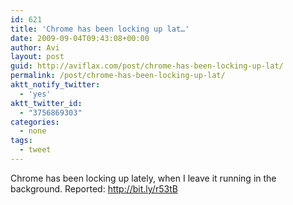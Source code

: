 ```yaml
---
id: 621
title: 'Chrome has been locking up lat…'
date: 2009-09-04T09:43:08+00:00
author: Avi
layout: post
guid: http://aviflax.com/post/chrome-has-been-locking-up-lat/
permalink: /post/chrome-has-been-locking-up-lat/
aktt_notify_twitter:
  - 'yes'
aktt_twitter_id:
  - "3756869303"
categories:
  - none
tags:
  - tweet
---
```

Chrome has been locking up lately, when I leave it running in the background. Reported: <a href="http://bit.ly/r53tB" rel="nofollow">http://bit.ly/r53tB</a>